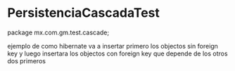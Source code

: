# PersistenciaCascadaTest

package mx.com.gm.test.cascade;

ejemplo de como hibernate va a insertar primero los objectos sin foreign key y luego insertara los objectos con foreign key que depende de los otros dos primeros
